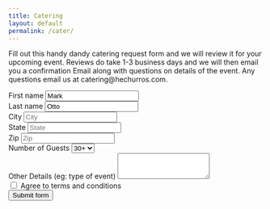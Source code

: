 ```yaml
---
title: Catering
layout: default
permalink: /cater/
---
```

<p>Fill out this handy dandy catering request form and we will review it for your upcoming event.
Reviews do take 1-3 business days and we will then email you a confirmation Email
along with questions on details of the event. Any questions email us at catering@hechurros.com.</p>
<form>
  <div class="form-row">
    <div class="col-md-4 mb-3">
      <label for="validationDefault01">First name</label>
      <input type="text" class="form-control" id="validationDefault01" placeholder="First name" value="Mark" required>
    </div>
    <div class="col-md-4 mb-3">
      <label for="validationDefault02">Last name</label>
      <input type="text" class="form-control" id="validationDefault02" placeholder="Last name" value="Otto" required>
    </div>
  </div>
  <div class="form-row">
    <div class="col-md-6 mb-3">
      <label for="validationDefault03">City</label>
      <input type="text" class="form-control" id="validationDefault03" placeholder="City" required>
    </div>
    <div class="col-md-3 mb-3">
      <label for="validationDefault04">State</label>
      <input type="text" class="form-control" id="validationDefault04" placeholder="State" required>
    </div>
    <div class="col-md-3 mb-3">
      <label for="validationDefault05">Zip</label>
      <input type="text" class="form-control" id="validationDefault05" placeholder="Zip" required>
    </div>
  </div>
  <div class="form-group">
    <label for="exampleFormControlSelect1">Number of Guests</label>
    <select class="form-control" id="exampleFormControlSelect1">
      <option>30+</option>
      <option>50+</option>
      <option>150</option>
    </select>
  </div>
  <div class="form-group">
    <label for="exampleFormControlTextarea1">Other Details (eg: type of event)</label>
    <textarea class="form-control" id="exampleFormControlTextarea1" rows="3"></textarea>
  </div>
  <div class="form-group">
    <div class="form-check">
      <input class="form-check-input" type="checkbox" value="" id="invalidCheck2" required>
      <label class="form-check-label" for="invalidCheck2">
        Agree to terms and conditions
      </label>
    </div>
  </div>
  <button class="btn btn-primary" type="submit">Submit form</button>
</form>
